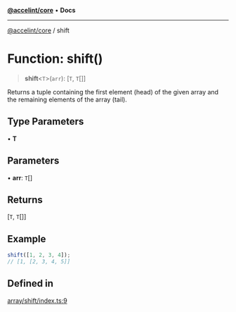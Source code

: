 [**@accelint/core**](../README.md) • **Docs**

***

[@accelint/core](../README.md) / shift

# Function: shift()

> **shift**\<`T`\>(`arr`): [`T`, `T`[]]

Returns a tuple containing the first element (head) of the given array and
the remaining elements of the array (tail).

## Type Parameters

• **T**

## Parameters

• **arr**: `T`[]

## Returns

[`T`, `T`[]]

## Example

```ts
shift([1, 2, 3, 4]);
// [1, [2, 3, 4, 5]]
```

## Defined in

[array/shift/index.ts:9](https://github.com/gohypergiant/standard-toolkit/blob/424b88fd48a5bcc02ed99ee27fd64cd73349aa30/packages/core/src/array/shift/index.ts#L9)
